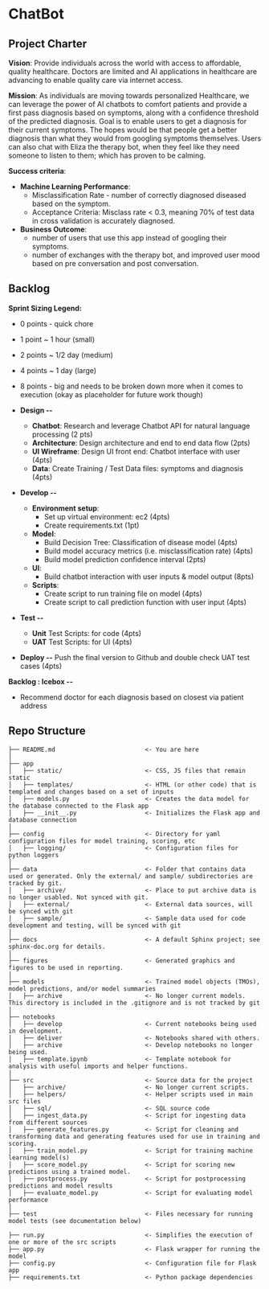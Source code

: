 
# ChatBot
## Project Charter

**Vision**: Provide individuals across the world with access to affordable, quality healthcare. Doctors are limited and AI applications in healthcare are advancing to enable quality care via internet access.

**Mission**: As individuals are moving towards personalized Healthcare, we can leverage the power of AI chatbots to comfort patients and provide a first pass diagnosis based on symptoms, along with a confidence threshold of the predicted diagnosis. Goal is to enable users to get a diagnosis for their current symptoms. The hopes would be that people get a better diagnosis than what they would from googling symptoms themselves. Users can also chat with Eliza the therapy bot, when they feel like they need someone to listen to them; which has proven to be calming.

**Success criteria**: 
-  **Machine Learning Performance**: 
	- Misclassification Rate - number of correctly diagnosed diseased based on the symptom. 
	- Acceptance Criteria: Misclass rate < 0.3, meaning 70% of test data in cross validation is accurately diagnosed.
- **Business Outcome**: 
	- number of users that use this app instead of googling their symptoms. 
	- number of exchanges with the therapy bot, and improved user mood based on pre conversation and post conversation.

## Backlog

**Sprint Sizing Legend:**
 - 0 points - quick chore 
 - 1 point ~ 1 hour (small) 
 - 2 points ~ 1/2 day (medium) 
 - 4 points ~ 1 day (large) 
 - 8 points - big and needs to be broken down more when it comes to execution (okay as placeholder for future work though)

-   **Design --**
    -   **Chatbot**: Research and leverage Chatbot API for natural language processing (2 pts)
    -   **Architecture**: Design architecture and end to end data flow (2pts)
    -   **UI Wireframe**: Design UI front end: Chatbot interface with user (4pts)
    -   **Data**: Create Training / Test Data files: symptoms and diagnosis (4pts)
-   **Develop --**
    -   **Environment setup**:
        -   Set up virtual environment: ec2 (4pts)
        -   Create requirements.txt (1pt)
    -   **Model**:
        -   Build Decision Tree: Classification of disease model (4pts)
        -   Build model accuracy metrics (i.e. misclassification rate) (4pts)
        -   Build model prediction confidence interval (2pts)
    -   **UI**:
        -   Build chatbot interaction with user inputs & model output (8pts)
    -   **Scripts**:
        -   Create script to run training file on model (4pts)
        -   Create script to call prediction function with user input (4pts)
-   **Test --**
    -   **Unit**  Test Scripts: for code (4pts)
    -   **UAT**  Test Scripts: for UI (4pts)
-   **Deploy --**  Push the final version to Github and double check UAT test cases (4pts)

**Backlog : Icebox --**  
- Recommend doctor for each diagnosis based on closest via patient address

## Repo Structure

```
├── README.md                         <- You are here
│
├── app
│   ├── static/                       <- CSS, JS files that remain static 
│   ├── templates/                    <- HTML (or other code) that is templated and changes based on a set of inputs
│   ├── models.py                     <- Creates the data model for the database connected to the Flask app 
│   ├── __init__.py                   <- Initializes the Flask app and database connection
│
├── config                            <- Directory for yaml configuration files for model training, scoring, etc
│   ├── logging/                      <- Configuration files for python loggers
│
├── data                              <- Folder that contains data used or generated. Only the external/ and sample/ subdirectories are tracked by git. 
│   ├── archive/                      <- Place to put archive data is no longer usabled. Not synced with git. 
│   ├── external/                     <- External data sources, will be synced with git
│   ├── sample/                       <- Sample data used for code development and testing, will be synced with git
│
├── docs                              <- A default Sphinx project; see sphinx-doc.org for details.
│
├── figures                           <- Generated graphics and figures to be used in reporting.
│
├── models                            <- Trained model objects (TMOs), model predictions, and/or model summaries
│   ├── archive                       <- No longer current models. This directory is included in the .gitignore and is not tracked by git
│
├── notebooks
│   ├── develop                       <- Current notebooks being used in development.
│   ├── deliver                       <- Notebooks shared with others. 
│   ├── archive                       <- Develop notebooks no longer being used.
│   ├── template.ipynb                <- Template notebook for analysis with useful imports and helper functions. 
│
├── src                               <- Source data for the project 
│   ├── archive/                      <- No longer current scripts.
│   ├── helpers/                      <- Helper scripts used in main src files 
│   ├── sql/                          <- SQL source code
│   ├── ingest_data.py                <- Script for ingesting data from different sources 
│   ├── generate_features.py          <- Script for cleaning and transforming data and generating features used for use in training and scoring.
│   ├── train_model.py                <- Script for training machine learning model(s)
│   ├── score_model.py                <- Script for scoring new predictions using a trained model.
│   ├── postprocess.py                <- Script for postprocessing predictions and model results
│   ├── evaluate_model.py             <- Script for evaluating model performance 
│
├── test                              <- Files necessary for running model tests (see documentation below) 

├── run.py                            <- Simplifies the execution of one or more of the src scripts 
├── app.py                            <- Flask wrapper for running the model 
├── config.py                         <- Configuration file for Flask app
├── requirements.txt                  <- Python package dependencies 
```
